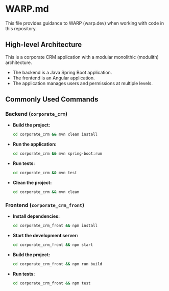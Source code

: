 # WARP.md

This file provides guidance to WARP (warp.dev) when working with code in this repository.

## High-level Architecture

This is a corporate CRM application with a modular monolithic (modulith) architecture.
- The backend is a Java Spring Boot application.
- The frontend is an Angular application.
- The application manages users and permissions at multiple levels.

## Commonly Used Commands

### Backend (`corporate_crm`)

- **Build the project:**
  ```bash
  cd corporate_crm && mvn clean install
  ```
- **Run the application:**
  ```bash
  cd corporate_crm && mvn spring-boot:run
  ```
- **Run tests:**
  ```bash
  cd corporate_crm && mvn test
  ```
- **Clean the project:**
  ```bash
  cd corporate_crm && mvn clean
  ```

### Frontend (`corporate_crm_front`)

- **Install dependencies:**
  ```bash
  cd corporate_crm_front && npm install
  ```
- **Start the development server:**
  ```bash
  cd corporate_crm_front && npm start
  ```
- **Build the project:**
  ```bash
  cd corporate_crm_front && npm run build
  ```
- **Run tests:**
  ```bash
  cd corporate_crm_front && npm test
  ```

